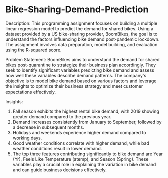 # Bike-Sharing-Demand-Prediction
Description:
This programming assignment focuses on building a multiple linear regression model to predict the demand for shared bikes. Using a dataset provided by a US bike-sharing provider, BoomBikes, the goal is to understand the factors influencing bike demand post-pandemic lockdown. The assignment involves data preparation, model building, and evaluation using the R-squared score.

Problem Statement:
BoomBikes aims to understand the demand for shared bikes post-quarantine to strategize their business plan accordingly. They seek to identify significant variables predicting bike demand and assess how well these variables describe demand patterns. The company's objective is to model bike demand based on various factors and leverage the insights to optimize their business strategy and meet customer expectations effectively.

Insights:

1. Fall season exhibits the highest rental bike demand, with 2019 showing greater demand compared to the previous year.
2. Demand increases consistently from January to September, followed by a decrease in subsequent months.
3. Holidays and weekends experience higher demand compared to working days.
4. Good weather conditions correlate with higher demand, while bad weather conditions result in lower demand.
5. The top three features contributing significantly to bike demand are Year (Yr), Feels Like Temperature (atemp), and Season (Spring). These variables play a crucial role in explaining the variation in bike demand and can guide business decisions effectively.
